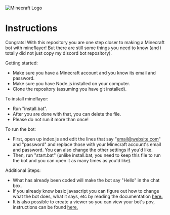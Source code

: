 ![Minecraft Logo](https://static.wikia.nocookie.net/minecraft_gamepedia/images/d/d3/Forest_Grass_Block.png/revision/latest/scale-to-width-down/150?cb=20190525094022)
# Instructions
Congrats! With this repository you are one step closer to making a Minecraft bot with mineflayer! But there are still some things you need to know (and i totally did not just copy my discord bot repository).

Getting started:
- Make sure you have a Minecraft account and you know its email and password.
- Make sure you have Node.js installed on your computer.
- Clone the repository (assuming you have git installed).

To install mineflayer:
- Run "install.bat".
- After you are done with that, you can delete the file.
- Please do not run it more than once!

To run the bot:
- First, open up index.js and edit the lines that say "email@website.com" and "password" and replace those with your Minecraft account's email and password. You can also change the other settings if you'd like.
- Then, run "start.bat" (unlike install.bat, you need to keep this file to run the bot and you can open it as many times as you'd like).

Additional Steps:
- What has already been coded will make the bot say "Hello" in the chat box.
- If you already know basic javascript you can figure out how to change what the bot does, what it says, etc by reading the documentation [here.](https://github.com/PrismarineJS/mineflayer/blob/master/docs/api.md)
- It is also possible to create a viewer so you can view your bot's pov, instructions can be found [here.](https://github.com/PrismarineJS/prismarine-viewer)
